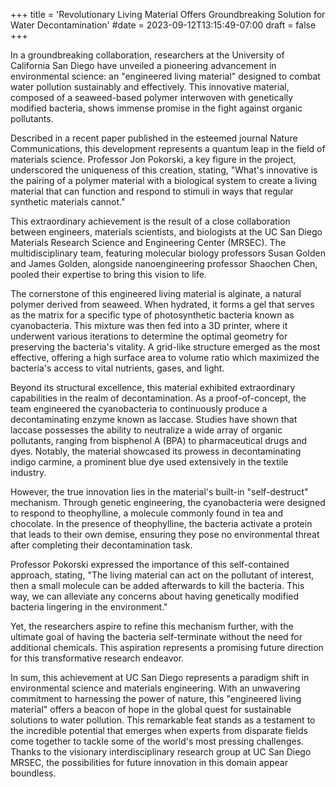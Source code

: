 +++
title = 'Revolutionary Living Material Offers Groundbreaking Solution for Water Decontamination'
#date = 2023-09-12T13:15:49-07:00
draft = false
+++

In a groundbreaking collaboration, researchers at the University of California San Diego have unveiled a pioneering advancement in environmental science: an "engineered living material" designed to combat water pollution sustainably and effectively. This innovative material, composed of a seaweed-based polymer interwoven with genetically modified bacteria, shows immense promise in the fight against organic pollutants.

Described in a recent paper published in the esteemed journal Nature Communications, this development represents a quantum leap in the field of materials science. Professor Jon Pokorski, a key figure in the project, underscored the uniqueness of this creation, stating, "What's innovative is the pairing of a polymer material with a biological system to create a living material that can function and respond to stimuli in ways that regular synthetic materials cannot."

This extraordinary achievement is the result of a close collaboration between engineers, materials scientists, and biologists at the UC San Diego Materials Research Science and Engineering Center (MRSEC). The multidisciplinary team, featuring molecular biology professors Susan Golden and James Golden, alongside nanoengineering professor Shaochen Chen, pooled their expertise to bring this vision to life.

The cornerstone of this engineered living material is alginate, a natural polymer derived from seaweed. When hydrated, it forms a gel that serves as the matrix for a specific type of photosynthetic bacteria known as cyanobacteria. This mixture was then fed into a 3D printer, where it underwent various iterations to determine the optimal geometry for preserving the bacteria's vitality. A grid-like structure emerged as the most effective, offering a high surface area to volume ratio which maximized the bacteria's access to vital nutrients, gases, and light.

Beyond its structural excellence, this material exhibited extraordinary capabilities in the realm of decontamination. As a proof-of-concept, the team engineered the cyanobacteria to continuously produce a decontaminating enzyme known as laccase. Studies have shown that laccase possesses the ability to neutralize a wide array of organic pollutants, ranging from bisphenol A (BPA) to pharmaceutical drugs and dyes. Notably, the material showcased its prowess in decontaminating indigo carmine, a prominent blue dye used extensively in the textile industry.

However, the true innovation lies in the material's built-in "self-destruct" mechanism. Through genetic engineering, the cyanobacteria were designed to respond to theophylline, a molecule commonly found in tea and chocolate. In the presence of theophylline, the bacteria activate a protein that leads to their own demise, ensuring they pose no environmental threat after completing their decontamination task.

Professor Pokorski expressed the importance of this self-contained approach, stating, "The living material can act on the pollutant of interest, then a small molecule can be added afterwards to kill the bacteria. This way, we can alleviate any concerns about having genetically modified bacteria lingering in the environment."

Yet, the researchers aspire to refine this mechanism further, with the ultimate goal of having the bacteria self-terminate without the need for additional chemicals. This aspiration represents a promising future direction for this transformative research endeavor.

In sum, this achievement at UC San Diego represents a paradigm shift in environmental science and materials engineering. With an unwavering commitment to harnessing the power of nature, this "engineered living material" offers a beacon of hope in the global quest for sustainable solutions to water pollution. This remarkable feat stands as a testament to the incredible potential that emerges when experts from disparate fields come together to tackle some of the world's most pressing challenges. Thanks to the visionary interdisciplinary research group at UC San Diego MRSEC, the possibilities for future innovation in this domain appear boundless.